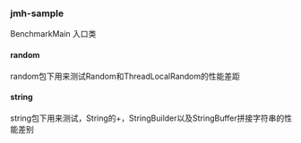 ### jmh-sample
BenchmarkMain 入口类   
#### random
random包下用来测试Random和ThreadLocalRandom的性能差距
#### string
string包下用来测试，String的+，StringBuilder以及StringBuffer拼接字符串的性能差别